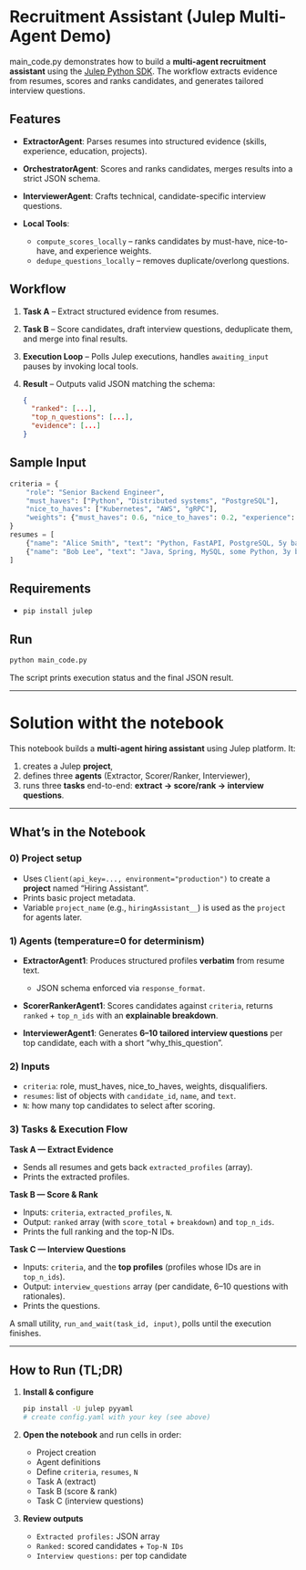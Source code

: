 # Recruitment Assistant (Julep Multi-Agent Demo)

main_code.py demonstrates how to build a **multi-agent recruitment assistant** using the [Julep Python SDK](https://docs.julep.ai).
The workflow extracts evidence from resumes, scores and ranks candidates, and generates tailored interview questions.

## Features

* **ExtractorAgent**: Parses resumes into structured evidence (skills, experience, education, projects).
* **OrchestratorAgent**: Scores and ranks candidates, merges results into a strict JSON schema.
* **InterviewerAgent**: Crafts technical, candidate-specific interview questions.
* **Local Tools**:

  * `compute_scores_locally` – ranks candidates by must-have, nice-to-have, and experience weights.
  * `dedupe_questions_locally` – removes duplicate/overlong questions.

## Workflow

1. **Task A** – Extract structured evidence from resumes.
2. **Task B** – Score candidates, draft interview questions, deduplicate them, and merge into final results.
3. **Execution Loop** – Polls Julep executions, handles `awaiting_input` pauses by invoking local tools.
4. **Result** – Outputs valid JSON matching the schema:

   ```json
   {
     "ranked": [...],
     "top_n_questions": [...],
     "evidence": [...]
   }
   ```

## Sample Input

```python
criteria = {
    "role": "Senior Backend Engineer",
    "must_haves": ["Python", "Distributed systems", "PostgreSQL"],
    "nice_to_haves": ["Kubernetes", "AWS", "gRPC"],
    "weights": {"must_haves": 0.6, "nice_to_haves": 0.2, "experience": 0.2},
}
resumes = [
    {"name": "Alice Smith", "text": "Python, FastAPI, PostgreSQL, 5y backend, AWS, K8s..."},
    {"name": "Bob Lee", "text": "Java, Spring, MySQL, some Python, 3y backend..."},
]
```

## Requirements

* `pip install julep`

## Run

```bash
python main_code.py
```

The script prints execution status and the final JSON result.

---

# Solution witht the notebook 

This notebook builds a **multi-agent hiring assistant** using Julep platform. It:

1. creates a Julep **project**,
2. defines three **agents** (Extractor, Scorer/Ranker, Interviewer),
3. runs three **tasks** end-to-end: **extract → score/rank → interview questions**.

---

## What’s in the Notebook

### 0) Project setup

* Uses `Client(api_key=..., environment="production")` to create a **project** named “Hiring Assistant”.
* Prints basic project metadata.
* Variable `project_name` (e.g., `hiringAssistant__`) is used as the `project` for agents later.

### 1) Agents (temperature=0 for determinism)

* **ExtractorAgent1**: Produces structured profiles **verbatim** from resume text.

  * JSON schema enforced via `response_format`.
* **ScorerRankerAgent1**: Scores candidates against `criteria`, returns `ranked` + `top_n_ids` with an **explainable breakdown**.
* **InterviewerAgent1**: Generates **6–10 tailored interview questions** per top candidate, each with a short “why\_this\_question”.

### 2) Inputs

* `criteria`: role, must\_haves, nice\_to\_haves, weights, disqualifiers.
* `resumes`: list of objects with `candidate_id`, `name`, and `text`.
* `N`: how many top candidates to select after scoring.

### 3) Tasks & Execution Flow

**Task A — Extract Evidence**

* Sends all resumes and gets back `extracted_profiles` (array).
* Prints the extracted profiles.

**Task B — Score & Rank**

* Inputs: `criteria`, `extracted_profiles`, `N`.
* Output: `ranked` array (with `score_total` + `breakdown`) and `top_n_ids`.
* Prints the full ranking and the top-N IDs.

**Task C — Interview Questions**

* Inputs: `criteria`, and the **top profiles** (profiles whose IDs are in `top_n_ids`).
* Output: `interview_questions` array (per candidate, 6–10 questions with rationales).
* Prints the questions.

A small utility, `run_and_wait(task_id, input)`, polls until the execution finishes.

---

## How to Run (TL;DR)

1. **Install & configure**
  
   ```bash
   pip install -U julep pyyaml
   # create config.yaml with your key (see above)
   ```
2. **Open the notebook** and run cells in order:

   * Project creation
   * Agent definitions
   * Define `criteria`, `resumes`, `N`
   * Task A (extract)
   * Task B (score & rank)
   * Task C (interview questions)
3. **Review outputs**

   * `Extracted profiles:` JSON array
   * `Ranked:` scored candidates + `Top-N IDs`
   * `Interview questions:` per top candidate


